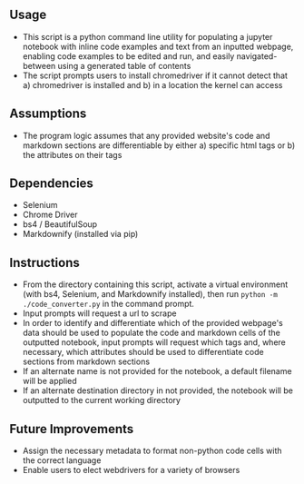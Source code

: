## Usage
- This script is a python command line utility for populating a jupyter notebook with inline code examples and text from an inputted webpage, enabling code examples to be edited and run, and easily navigated-between using a generated table of contents
- The script prompts users to install chromedriver if it cannot detect that a) chromedriver is installed and b) in a location the kernel can access 

## Assumptions
- The program logic assumes that any provided website's code and markdown sections are differentiable by either a) specific html tags or b) the attributes on their tags

## Dependencies
- Selenium
- Chrome Driver
- bs4 / BeautifulSoup
- Markdownify (installed via pip)

## Instructions
- From the directory containing this script, activate a virtual environment (with bs4, Selenium, and Markdownify installed), then run `python -m ./code_converter.py` in the command prompt. 
- Input prompts will request a url to scrape
- In order to identify and differentiate which of the provided webpage's data should be used to populate the code and markdown cells of the outputted notebook, input prompts will request which tags and, where necessary, which attributes should be used to differentiate code sections from markdown sections 
- If an alternate name is not provided for the notebook, a default filename will be applied
- If an alternate destination directory in not provided, the notebook will be outputted to the current working directory

## Future Improvements
- Assign the necessary metadata to format non-python code cells with the correct language
- Enable users to elect webdrivers for a variety of browsers